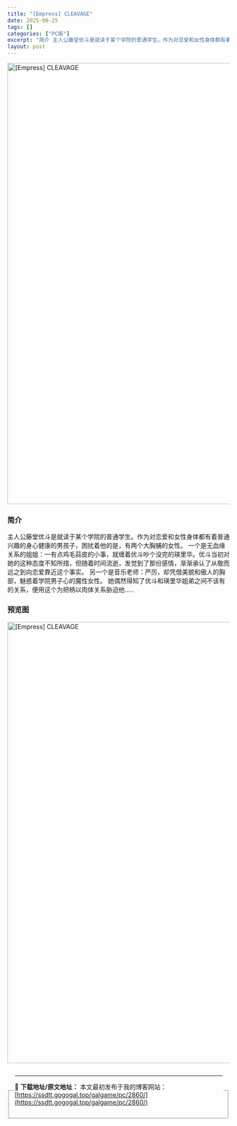 ```yaml
---
title: "[Empress] CLEAVAGE"
date: 2025-06-25
tags: []
categories: ["PC版"]
excerpt: "简介 主人公藤堂优斗是就读于某个学院的普通学生。作为对恋爱和女性身体都有着普通兴趣的身心健康的男孩子，困扰着他的是，有两个大胸脯的女性。 一个是无血缘关系的姐姐：一有点鸡毛蒜皮的小事，就缠着优斗吵个没完的瑛里华。优斗当初对她的这种态度不知所措，但随着时间流逝，发觉到了那份感情，渐渐承认了从敬而远之到&hellip;"
layout: post
---
```



<p><img decoding="async"   src="https://ssdtt.gogogal.top/wp-content/uploads/2025/06/27d83-00.webp" loading="lazy" alt="[Empress] CLEAVAGE" style="display: block; margin-left: auto; margin-right: auto; width: 1000px;" /></p>
<div>
<h3>简介</h3>
</p></div>
<p>主人公藤堂优斗是就读于某个学院的普通学生。作为对恋爱和女性身体都有着普通兴趣的身心健康的男孩子，困扰着他的是，有两个大胸脯的女性。 一个是无血缘关系的姐姐：一有点鸡毛蒜皮的小事，就缠着优斗吵个没完的瑛里华。优斗当初对她的这种态度不知所措，但随着时间流逝，发觉到了那份感情，渐渐承认了从敬而远之到向恋爱靠近这个事实。 另一个是音乐老师：严厉，却凭借美貌和傲人的胸部，魅惑着学院男子心的魔性女性。 她偶然得知了优斗和瑛里华姐弟之间不该有的关系，便用这个为把柄以肉体关系胁迫他&#8230;..</p>
<h3>预览图</h3>
<p><img decoding="async"   src="https://ssdtt.gogogal.top/wp-content/uploads/2025/06/2f6fe-01.webp" loading="lazy" alt="[Empress] CLEAVAGE" style="display: block; margin-left: auto; margin-right: auto; width: 1000px;" /></p>
<div> </div>
<fieldset>
<legend>


---
📖 **下载地址/原文地址：** 本文最初发布于我的博客网站：[https://ssdtt.gogogal.top/galgame/pc/2860/](https://ssdtt.gogogal.top/galgame/pc/2860/)
